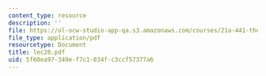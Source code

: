 ```yaml
---
content_type: resource
description: ''
file: https://ol-ocw-studio-app-qa.s3.amazonaws.com/courses/21a-441-the-conquest-of-america-spring-2004/5f60ea97349ef7c1034fc3ccf57377a6_lec20.pdf
file_type: application/pdf
resourcetype: Document
title: lec20.pdf
uid: 5f60ea97-349e-f7c1-034f-c3ccf57377a6
---
```

